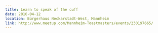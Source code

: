 ```yaml
---
title: Learn to speak of the cuff
date: 2016-04-12
location: Bürgerhaus Neckarstadt-West, Mannheim
link: http://www.meetup.com/Mannheim-Toastmasters/events/230197665/
---
```

